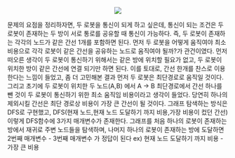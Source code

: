 <p align="center"><img src="![화면 캡처 2023-02-07 173824](https://user-images.githubusercontent.com/92637789/217194220-e5fa0973-f851-4838-b77f-b0ade3e02ed8.png)">

문제의 요점을 정리하자면, 두 로봇을 통신이 되게 하고 싶은데, 통신이 되는 조건은 두 로봇이
존재하는 두 방이 서로 통로를 공유할 때 통신이 가능하다. 즉, 두 로봇이 존재하는 각각의 노드가
같은 간선 1개를 포함하면 된다. 먼저 두 로봇을 어떻게 움직여야 최소 비용으로 각각 로봇이
같은 간선을 공유하는 노드로 움직여야 될까?가 관건이였다. 먼저 떠오른 생각이 두 로봇이 
통신하기 위해서는 같은 방에 위치할 필요가 없고, 두 로봇이 위치한 방이 같은 간선에 연결 
되기만 하면 된다. 이를 토대로, 간선 한개를 찬스로 이용한다는 느낌이 들었고, 좀 더 고민해본
결과 먼저 두 로봇은 최단경로로 움직일 것이다. 그리고 초기에 두 로봇이 위치한 두 노드(A,B)
에서 A -> B 최단경로에서 간선 하나를 뺀 것이 두 로봇이 통신하기 위한 최소 움직임 비용이라고
생각이 들었다. 당연히 하나의 제외시킬 간선은 최단 경로상 비용이 가장 큰 간선이 될 것이다.
그래프 탐색하는 방식은 DFS로 구현했고, DFS(현재 노드,현재 노드 도달하기 까지 비용,가장 비용이
컸던 간선) 이렇게 DFS함수에 3가지 매개변수가 존재한다. 그래프를 처음 하나의 로봇이
존재하는 방에서 재귀로 주변 노드들을 탐색하며, 나머지 하나의 로봇이 존재하는 방에 도달하면
2번째 매개변수 - 3번째 매개변수 가 정답이 된다 ex) 현재 노드 도달하기 까지 비용 - 가장 큰 비용
